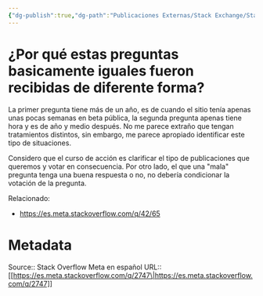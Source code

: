 ```yaml
---
{"dg-publish":true,"dg-path":"Publicaciones Externas/Stack Exchange/Stack Overflow en español/Stack Overflow en español Meta/es.meta.stackoverflow.com-2747.md","permalink":"/publicaciones-externas/stack-exchange/stack-overflow-en-espanol/stack-overflow-en-espanol-meta/es-meta-stackoverflow-com-2747/","title":"¿Por qué estas preguntas basicamente iguales fueron recibidas de diferente forma?","hide":true,"noteIcon":"default","created":"2024-04-03T12:49:10.631-06:00","updated":"2024-04-05T16:44:02.177-06:00"}
---
```


# ¿Por qué estas preguntas basicamente iguales fueron recibidas de diferente forma?

La primer pregunta tiene más de un año, es de cuando el sitio tenía apenas unas pocas semanas en beta pública, la segunda pregunta apenas tiene hora y es de año y medio después. No me parece extraño que tengan tratamientos distintos, sin embargo, me parece apropiado identificar este tipo de situaciones.

Considero que el curso de acción es clarificar el tipo de publicaciones que queremos y votar en consecuencia. Por otro lado, el que una "mala" pregunta tenga una buena respuesta o no, no debería condicionar la votación de la pregunta.

Relacionado:

- https://es.meta.stackoverflow.com/q/42/65

# Metadata
Source:: Stack Overflow Meta en español
URL:: [[https://es.meta.stackoverflow.com/q/2747\|https://es.meta.stackoverflow.com/q/2747]]

